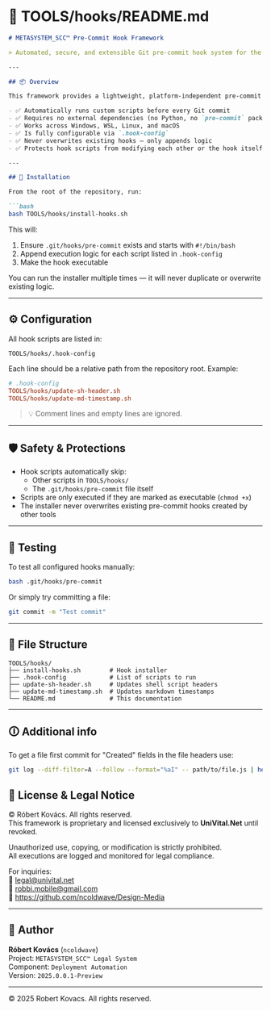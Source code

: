 # 📄 TOOLS/hooks/README.md

```markdown
# METASYSTEM_SCC™ Pre-Commit Hook Framework

> Automated, secure, and extensible Git pre-commit hook system for the **Design-Media** repository.

---

## 📦 Overview

This framework provides a lightweight, platform-independent pre-commit hook system that:

- ✅ Automatically runs custom scripts before every Git commit
- ✅ Requires no external dependencies (no Python, no `pre-commit` package)
- ✅ Works across Windows, WSL, Linux, and macOS
- ✅ Is fully configurable via `.hook-config`
- ✅ Never overwrites existing hooks — only appends logic
- ✅ Protects hook scripts from modifying each other or the hook itself

---

## 🚀 Installation

From the root of the repository, run:

```bash
bash TOOLS/hooks/install-hooks.sh
```

This will:

1. Ensure `.git/hooks/pre-commit` exists and starts with `#!/bin/bash`
2. Append execution logic for each script listed in `.hook-config`
3. Make the hook executable

You can run the installer multiple times — it will never duplicate or overwrite existing logic.

---

## ⚙️ Configuration

All hook scripts are listed in:

```text
TOOLS/hooks/.hook-config
```

Each line should be a relative path from the repository root. Example:

```ini
# .hook-config
TOOLS/hooks/update-sh-header.sh
TOOLS/hooks/update-md-timestamp.sh
```

> 💡 Comment lines and empty lines are ignored.

---

## 🛡️ Safety & Protections

- Hook scripts automatically skip:
  - Other scripts in `TOOLS/hooks/`
  - The `.git/hooks/pre-commit` file itself
- Scripts are only executed if they are marked as executable (`chmod +x`)
- The installer never overwrites existing pre-commit hooks created by other tools

---

## 🧪 Testing

To test all configured hooks manually:

```bash
bash .git/hooks/pre-commit
```

Or simply try committing a file:

```bash
git commit -m "Test commit"
```

---

## 📁 File Structure

```tree
TOOLS/hooks/
├── install-hooks.sh        # Hook installer
├── .hook-config            # List of scripts to run
├── update-sh-header.sh     # Updates shell script headers
├── update-md-timestamp.sh  # Updates markdown timestamps
└── README.md               # This documentation
```

---

## 🛈 Additional info

To get a file first commit for "Created" fields in the file headers use:

```bash
git log --diff-filter=A --follow --format="%aI" -- path/to/file.js | head -n 1
```

## 📜 License & Legal Notice

© Róbert Kovács. All rights reserved.  
This framework is proprietary and licensed exclusively to **UniVital.Net** until revoked.

Unauthorized use, copying, or modification is strictly prohibited.  
All executions are logged and monitored for legal compliance.

For inquiries:  
📧 <legal@univital.net>  
📧 <robbi.mobile@gmail.com>  
🔗 <https://github.com/ncoldwave/Design-Media>

---

## 🧠 Author

**Róbert Kovács** (`ncoldwave`)  
Project: `METASYSTEM_SCC™ Legal System`  
Component: `Deployment Automation`  
Version: `2025.0.0.1-Preview`

---

© 2025 Robert Kovacs. All rights reserved.

